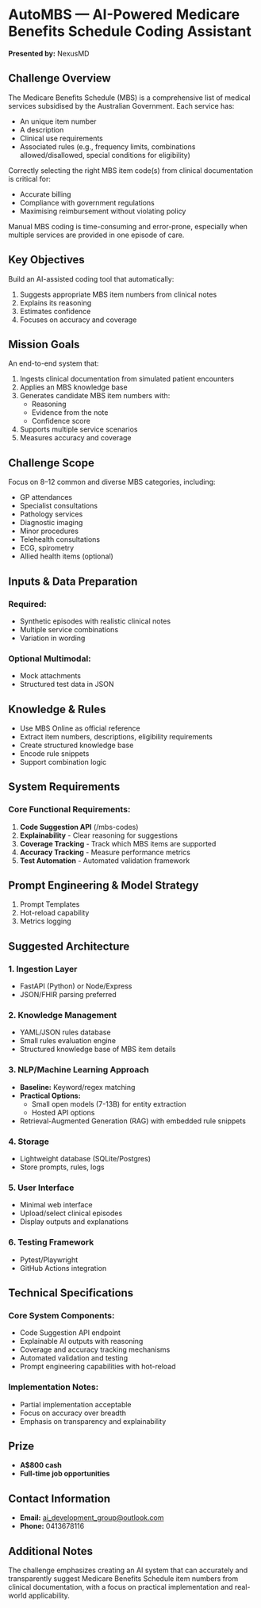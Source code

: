 # AutoMBS — AI-Powered Medicare Benefits Schedule Coding Assistant

**Presented by:** NexusMD

## Challenge Overview

The Medicare Benefits Schedule (MBS) is a comprehensive list of medical services subsidised by the Australian Government. Each service has:
- An unique item number
- A description
- Clinical use requirements
- Associated rules (e.g., frequency limits, combinations allowed/disallowed, special conditions for eligibility)

Correctly selecting the right MBS item code(s) from clinical documentation is critical for:
- Accurate billing
- Compliance with government regulations
- Maximising reimbursement without violating policy

Manual MBS coding is time-consuming and error-prone, especially when multiple services are provided in one episode of care.

## Key Objectives

Build an AI-assisted coding tool that automatically:
1. Suggests appropriate MBS item numbers from clinical notes
2. Explains its reasoning
3. Estimates confidence
4. Focuses on accuracy and coverage

## Mission Goals

An end-to-end system that:
1. Ingests clinical documentation from simulated patient encounters
2. Applies an MBS knowledge base
3. Generates candidate MBS item numbers with:
   - Reasoning
   - Evidence from the note
   - Confidence score
4. Supports multiple service scenarios
5. Measures accuracy and coverage

## Challenge Scope

Focus on 8–12 common and diverse MBS categories, including:
- GP attendances
- Specialist consultations
- Pathology services
- Diagnostic imaging
- Minor procedures
- Telehealth consultations
- ECG, spirometry
- Allied health items (optional)

## Inputs & Data Preparation

### Required:
- Synthetic episodes with realistic clinical notes
- Multiple service combinations
- Variation in wording

### Optional Multimodal:
- Mock attachments
- Structured test data in JSON

## Knowledge & Rules

- Use MBS Online as official reference
- Extract item numbers, descriptions, eligibility requirements
- Create structured knowledge base
- Encode rule snippets
- Support combination logic

## System Requirements

### Core Functional Requirements:
1. **Code Suggestion API** (/mbs-codes)
2. **Explainability** - Clear reasoning for suggestions
3. **Coverage Tracking** - Track which MBS items are supported
4. **Accuracy Tracking** - Measure performance metrics
5. **Test Automation** - Automated validation framework

## Prompt Engineering & Model Strategy

1. Prompt Templates
2. Hot-reload capability
3. Metrics logging

## Suggested Architecture

### 1. Ingestion Layer
- FastAPI (Python) or Node/Express
- JSON/FHIR parsing preferred

### 2. Knowledge Management
- YAML/JSON rules database
- Small rules evaluation engine
- Structured knowledge base of MBS item details

### 3. NLP/Machine Learning Approach
- **Baseline:** Keyword/regex matching
- **Practical Options:**
  - Small open models (7-13B) for entity extraction
  - Hosted API options
- Retrieval-Augmented Generation (RAG) with embedded rule snippets

### 4. Storage
- Lightweight database (SQLite/Postgres)
- Store prompts, rules, logs

### 5. User Interface
- Minimal web interface
- Upload/select clinical episodes
- Display outputs and explanations

### 6. Testing Framework
- Pytest/Playwright
- GitHub Actions integration

## Technical Specifications

### Core System Components:
- Code Suggestion API endpoint
- Explainable AI outputs with reasoning
- Coverage and accuracy tracking mechanisms
- Automated validation and testing
- Prompt engineering capabilities with hot-reload

### Implementation Notes:
- Partial implementation acceptable
- Focus on accuracy over breadth
- Emphasis on transparency and explainability

## Prize

- **A$800 cash**
- **Full-time job opportunities**

## Contact Information

- **Email:** ai_development_group@outlook.com
- **Phone:** 0413678116

## Additional Notes

The challenge emphasizes creating an AI system that can accurately and transparently suggest Medicare Benefits Schedule item numbers from clinical documentation, with a focus on practical implementation and real-world applicability.